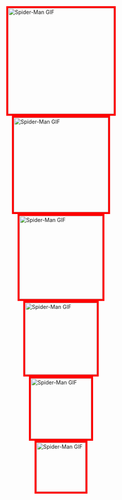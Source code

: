 <img src="https://media.giphy.com/media/vKhKsyEFVK4IuEKzWY/giphy.gif" alt="Spider-Man GIF" width="280" height="280" style="display: block; margin: 0 auto; border: 5px solid #ff0000;">
<img src="https://media.giphy.com/media/vKhKsyEFVK4IuEKzWY/giphy.gif" alt="Spider-Man GIF" width="250" height="250" style="display: block; margin: 0 auto; border: 5px solid #ff0000;">
<img src="https://media.giphy.com/media/vKhKsyEFVK4IuEKzWY/giphy.gif" alt="Spider-Man GIF" width="220" height="220" style="display: block; margin: 0 auto; border: 5px solid #ff0000;">
<img src="https://media.giphy.com/media/vKhKsyEFVK4IuEKzWY/giphy.gif" alt="Spider-Man GIF" width="190" height="190" style="display: block; margin: 0 auto; border: 5px solid #ff0000;">
<img src="https://media.giphy.com/media/vKhKsyEFVK4IuEKzWY/giphy.gif" alt="Spider-Man GIF" width="160" height="160" style="display: block; margin: 0 auto; border: 5px solid #ff0000;">
<img src="https://media.giphy.com/media/vKhKsyEFVK4IuEKzWY/giphy.gif" alt="Spider-Man GIF" width="130" height="130" style="display: block; margin: 0 auto; border: 5px solid #ff0000;">

